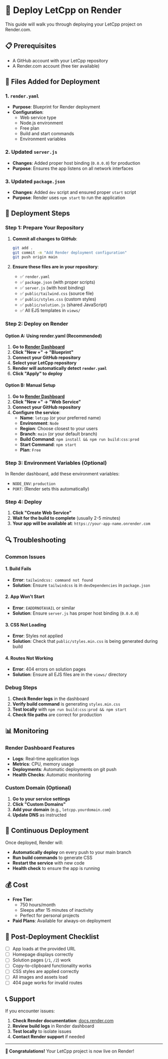 # 🚀 Deploy LetCpp on Render

This guide will walk you through deploying your LetCpp project on Render.com.

## 📋 Prerequisites

- A GitHub account with your LetCpp repository
- A Render.com account (free tier available)

## 🔧 Files Added for Deployment

### 1. `render.yaml`
- **Purpose**: Blueprint for Render deployment
- **Configuration**: 
  - Web service type
  - Node.js environment
  - Free plan
  - Build and start commands
  - Environment variables

### 2. Updated `server.js`
- **Changes**: Added proper host binding (`0.0.0.0`) for production
- **Purpose**: Ensures the app listens on all network interfaces

### 3. Updated `package.json`
- **Changes**: Added `dev` script and ensured proper `start` script
- **Purpose**: Render uses `npm start` to run the application

## 🚀 Deployment Steps

### Step 1: Prepare Your Repository

1. **Commit all changes to GitHub**:
   ```bash
   git add .
   git commit -m "Add Render deployment configuration"
   git push origin main
   ```

2. **Ensure these files are in your repository**:
   - ✅ `render.yaml`
   - ✅ `package.json` (with proper scripts)
   - ✅ `server.js` (with host binding)
   - ✅ `public/tailwind.css` (source file)
   - ✅ `public/styles.css` (custom styles)
   - ✅ `public/solution.js` (shared JavaScript)
   - ✅ All EJS templates in `views/`

### Step 2: Deploy on Render

#### Option A: Using render.yaml (Recommended)

1. **Go to [Render Dashboard](https://dashboard.render.com/)**
2. **Click "New +" → "Blueprint"**
3. **Connect your GitHub repository**
4. **Select your LetCpp repository**
5. **Render will automatically detect `render.yaml`**
6. **Click "Apply" to deploy**

#### Option B: Manual Setup

1. **Go to [Render Dashboard](https://dashboard.render.com/)**
2. **Click "New +" → "Web Service"**
3. **Connect your GitHub repository**
4. **Configure the service**:
   - **Name**: `letcpp` (or your preferred name)
   - **Environment**: `Node`
   - **Region**: Choose closest to your users
   - **Branch**: `main` (or your default branch)
   - **Build Command**: `npm install && npm run build:css:prod`
   - **Start Command**: `npm start`
   - **Plan**: `Free`

### Step 3: Environment Variables (Optional)

In Render dashboard, add these environment variables:
- `NODE_ENV`: `production`
- `PORT`: (Render sets this automatically)

### Step 4: Deploy

1. **Click "Create Web Service"**
2. **Wait for the build to complete** (usually 2-5 minutes)
3. **Your app will be available at**: `https://your-app-name.onrender.com`

## 🔍 Troubleshooting

### Common Issues

#### 1. Build Fails
- **Error**: `tailwindcss: command not found`
- **Solution**: Ensure `tailwindcss` is in `devDependencies` in `package.json`

#### 2. App Won't Start
- **Error**: `EADDRNOTAVAIL` or similar
- **Solution**: Ensure `server.js` has proper host binding (`0.0.0.0`)

#### 3. CSS Not Loading
- **Error**: Styles not applied
- **Solution**: Check that `public/styles.min.css` is being generated during build

#### 4. Routes Not Working
- **Error**: 404 errors on solution pages
- **Solution**: Ensure all EJS files are in the `views/` directory

### Debug Steps

1. **Check Render logs** in the dashboard
2. **Verify build command** is generating `styles.min.css`
3. **Test locally** with `npm run build:css:prod && npm start`
4. **Check file paths** are correct for production

## 📊 Monitoring

### Render Dashboard Features
- **Logs**: Real-time application logs
- **Metrics**: CPU, memory usage
- **Deployments**: Automatic deployments on git push
- **Health Checks**: Automatic monitoring

### Custom Domain (Optional)
1. **Go to your service settings**
2. **Click "Custom Domains"**
3. **Add your domain** (e.g., `letcpp.yourdomain.com`)
4. **Update DNS** as instructed

## 🔄 Continuous Deployment

Once deployed, Render will:
- **Automatically deploy** on every push to your main branch
- **Run build commands** to generate CSS
- **Restart the service** with new code
- **Health check** to ensure the app is running

## 💰 Cost

- **Free Tier**: 
  - 750 hours/month
  - Sleeps after 15 minutes of inactivity
  - Perfect for personal projects
- **Paid Plans**: Available for always-on deployment

## 🎯 Post-Deployment Checklist

- [ ] App loads at the provided URL
- [ ] Homepage displays correctly
- [ ] Solution pages (`/1`, `/2`) work
- [ ] Copy-to-clipboard functionality works
- [ ] CSS styles are applied correctly
- [ ] All images and assets load
- [ ] 404 page works for invalid routes

## 📞 Support

If you encounter issues:
1. **Check Render documentation**: [docs.render.com](https://docs.render.com)
2. **Review build logs** in Render dashboard
3. **Test locally** to isolate issues
4. **Contact Render support** if needed

---

**🎉 Congratulations!** Your LetCpp project is now live on Render!
